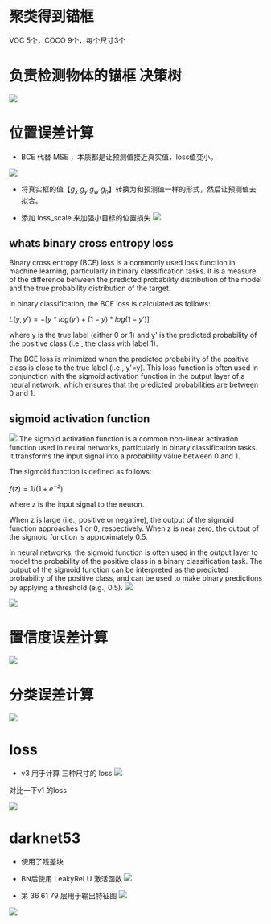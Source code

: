 # 聚类得到锚框

VOC 5个，COCO 9个，每个尺寸3个


# 负责检测物体的锚框 决策树

![](/images/yolov3/yolov3_2023-03-03-08-47-20.png)

# 位置误差计算

- BCE 代替 MSE ，本质都是让预测值接近真实值，loss值变小。

![](/images/yolov3/yolov3_2023-03-03-08-54-27.png)

- 将真实框的值【$g_x$ $g_y$ $g_w$ $g_h$】转换为和预测值一样的形式，然后让预测值去拟合。


- 添加 loss_scale 来加强小目标的位置损失
![](/images/yolov3/yolov3_2023-03-03-09-09-46.png)

## whats binary cross entropy loss 


Binary cross entropy (BCE) loss is a commonly used loss function in machine learning, particularly in binary classification tasks. It is a measure of the difference between the predicted probability distribution of the model and the true probability distribution of the target.

In binary classification, the BCE loss is calculated as follows:

$L(y, y') = -[y*log(y') + (1-y)*log(1-y')]$

where y is the true label (either 0 or 1) and y' is the predicted probability of the positive class (i.e., the class with label 1).

The BCE loss is minimized when the predicted probability of the positive class is close to the true label (i.e., y'=y). This loss function is often used in conjunction with the sigmoid activation function in the output layer of a neural network, which ensures that the predicted probabilities are between 0 and 1.


## sigmoid activation function
![](/images/yolov3/yolov3_2023-03-03-10-17-07.png)
The sigmoid activation function is a common non-linear activation function used in neural networks, particularly in binary classification tasks. It transforms the input signal into a probability value between 0 and 1.

The sigmoid function is defined as follows:

$f(z) = 1 / (1 + e^{-z})$

where z is the input signal to the neuron.

When z is large (i.e., positive or negative), the output of the sigmoid function approaches 1 or 0, respectively. When z is near zero, the output of the sigmoid function is approximately 0.5.

In neural networks, the sigmoid function is often used in the output layer to model the probability of the positive class in a binary classification task. The output of the sigmoid function can be interpreted as the predicted probability of the positive class, and can be used to make binary predictions by applying a threshold (e.g., 0.5).
![](/images/yolov3/yolov3_2023-03-03-09-12-22.png)

![](/images/yolov3/yolov3_2023-03-03-09-25-13.png)

# 置信度误差计算

![](/images/yolov3/yolov3_2023-03-03-09-26-31.png)

# 分类误差计算

![](/images/yolov3/yolov3_2023-03-03-09-30-06.png)

# loss

- v3 用于计算 三种尺寸的 loss
![](/images/yolov3/yolov3_2023-03-03-09-36-31.png)

对比一下v1 的loss 

![](/images/yolov1/yolov1_2023-03-01-10-38-59.png)


# darknet53

- 使用了残差块
- BN后使用 LeakyReLU 激活函数
![](/images/yolov3/yolov3_2023-03-03-09-47-21.png)


- 第 36 61 79 层用于输出特征图
![](/images/yolov3/yolov3_2023-03-03-09-49-53.png)

![](/images/yolov3/yolov3_2023-03-03-09-52-07.png)

